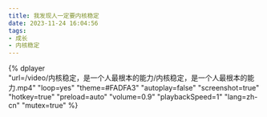 ```yaml
---
title: 我发现人一定要内核稳定
date: 2023-11-24 16:04:56
tags:
- 成长
- 内核稳定
---
```


{%
    dplayer     
    "url=/video/内核稳定，是一个人最根本的能力/内核稳定，是一个人最根本的能力.mp4"
    "loop=yes"
    "theme=#FADFA3"
    "autoplay=false"
    "screenshot=true"
    "hotkey=true"
    "preload=auto"
    "volume=0.9"
    "playbackSpeed=1"
    "lang=zh-cn"
    "mutex=true"
%}